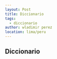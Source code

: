 ```yaml
---
layout: Post
title: Diccionario
tags:
  - diccionario
author: wladimir perez
location: lima/peru
---
```


## Diccionario
